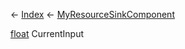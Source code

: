 ← [Index](Api-Index) ← [MyResourceSinkComponent](Sandbox.Game.EntityComponents.MyResourceSinkComponent)

[float](System.Single) CurrentInput

